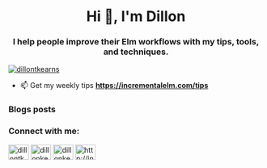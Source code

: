 <h1 align="center">Hi 👋, I'm Dillon</h1>
<h3 align="center">I help people improve their Elm workflows with my tips, tools, and techniques.</h3>


<p align="left"> <a href="https://twitter.com/dillontkearns" target="blank"><img src="https://img.shields.io/twitter/follow/dillontkearns?logo=twitter&style=for-the-badge" alt="dillontkearns" /></a> </p>

- 📫 Get my weekly tips **https://incrementalelm.com/tips**

### Blogs posts
<!-- BLOG-POST-LIST:START -->
<!-- BLOG-POST-LIST:END -->

<h3 align="left">Connect with me:</h3>
<p align="left">
<a href="https://twitter.com/dillontkearns" target="blank"><img align="center" src="https://cdn.jsdelivr.net/npm/simple-icons@3.0.1/icons/twitter.svg" alt="dillontkearns" height="30" width="40" /></a>
<a href="https://linkedin.com/in/dillonkearns" target="blank"><img align="center" src="https://cdn.jsdelivr.net/npm/simple-icons@3.0.1/icons/linkedin.svg" alt="dillonkearns" height="30" width="40" /></a>
<a href="https://www.youtube.com/c/dillonkearns" target="blank"><img align="center" src="https://cdn.jsdelivr.net/npm/simple-icons@3.0.1/icons/youtube.svg" alt="dillonkearns" height="30" width="40" /></a>
<a href="/http://incrementalelm.com/tips/feed.xml" target="blank"><img align="center" src="https://cdn.jsdelivr.net/npm/simple-icons@3.0.1/icons/rss.svg" alt="http://incrementalelm.com/tips/feed.xml" height="30" width="40" /></a>
</p>

